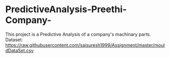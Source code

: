 # PredictiveAnalysis-Preethi-Company-
This project is a Predictive Analysis of a company's machinary parts.
Dataset: https://raw.githubusercontent.com/saisuresh1999/Assignment/master/mouldDataSet.csv
